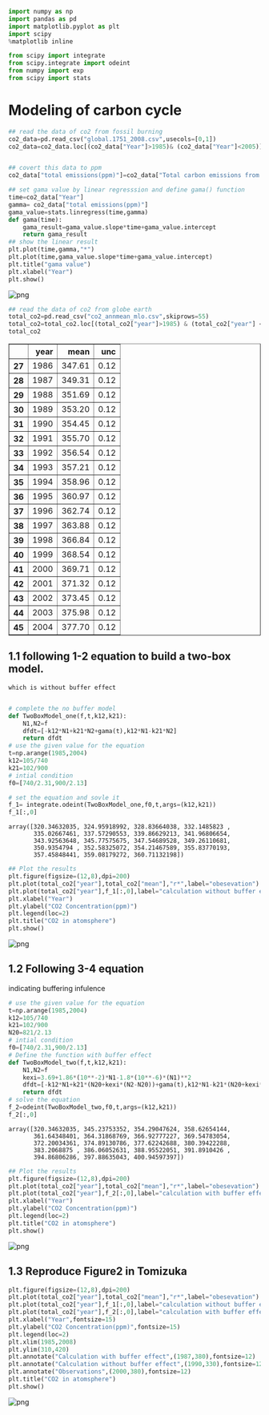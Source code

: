 ```python
import numpy as np
import pandas as pd
import matplotlib.pyplot as plt
import scipy 
%matplotlib inline

from scipy import integrate
from scipy.integrate import odeint
from numpy import exp
from scipy import stats
```

# Modeling of carbon cycle


```python
## read the data of co2 from fossil burning 
co2_data=pd.read_csv("global.1751_2008.csv",usecols=[0,1])
co2_data=co2_data.loc[(co2_data["Year"]>1985)& (co2_data["Year"]<2005)]


## covert this data to ppm 
co2_data["total emissions(ppm)"]=co2_data["Total carbon emissions from fossil-fuels (million metric tons of C)"]/1000/2.13

## set gama value by linear regresssion and define gama() function 
time=co2_data["Year"]
gamma= co2_data["total emissions(ppm)"]
gama_value=stats.linregress(time,gamma)
def gama(time):
    gama_result=gama_value.slope*time+gama_value.intercept
    return gama_result
## show the linear result
plt.plot(time,gamma,"*")
plt.plot(time,gama_value.slope*time+gama_value.intercept)
plt.title("gama value")
plt.xlabel("Year")
plt.show()
```


    
![png](output_2_0.png)
    



```python
## read the data of co2 from globe earth 
total_co2=pd.read_csv("co2_annmean_mlo.csv",skiprows=55)
total_co2=total_co2.loc[(total_co2["year"]>1985) & (total_co2["year"] < 2005)]
total_co2
```




<div>
<style scoped>
    .dataframe tbody tr th:only-of-type {
        vertical-align: middle;
    }

    .dataframe tbody tr th {
        vertical-align: top;
    }

    .dataframe thead th {
        text-align: right;
    }
</style>
<table border="1" class="dataframe">
  <thead>
    <tr style="text-align: right;">
      <th></th>
      <th>year</th>
      <th>mean</th>
      <th>unc</th>
    </tr>
  </thead>
  <tbody>
    <tr>
      <th>27</th>
      <td>1986</td>
      <td>347.61</td>
      <td>0.12</td>
    </tr>
    <tr>
      <th>28</th>
      <td>1987</td>
      <td>349.31</td>
      <td>0.12</td>
    </tr>
    <tr>
      <th>29</th>
      <td>1988</td>
      <td>351.69</td>
      <td>0.12</td>
    </tr>
    <tr>
      <th>30</th>
      <td>1989</td>
      <td>353.20</td>
      <td>0.12</td>
    </tr>
    <tr>
      <th>31</th>
      <td>1990</td>
      <td>354.45</td>
      <td>0.12</td>
    </tr>
    <tr>
      <th>32</th>
      <td>1991</td>
      <td>355.70</td>
      <td>0.12</td>
    </tr>
    <tr>
      <th>33</th>
      <td>1992</td>
      <td>356.54</td>
      <td>0.12</td>
    </tr>
    <tr>
      <th>34</th>
      <td>1993</td>
      <td>357.21</td>
      <td>0.12</td>
    </tr>
    <tr>
      <th>35</th>
      <td>1994</td>
      <td>358.96</td>
      <td>0.12</td>
    </tr>
    <tr>
      <th>36</th>
      <td>1995</td>
      <td>360.97</td>
      <td>0.12</td>
    </tr>
    <tr>
      <th>37</th>
      <td>1996</td>
      <td>362.74</td>
      <td>0.12</td>
    </tr>
    <tr>
      <th>38</th>
      <td>1997</td>
      <td>363.88</td>
      <td>0.12</td>
    </tr>
    <tr>
      <th>39</th>
      <td>1998</td>
      <td>366.84</td>
      <td>0.12</td>
    </tr>
    <tr>
      <th>40</th>
      <td>1999</td>
      <td>368.54</td>
      <td>0.12</td>
    </tr>
    <tr>
      <th>41</th>
      <td>2000</td>
      <td>369.71</td>
      <td>0.12</td>
    </tr>
    <tr>
      <th>42</th>
      <td>2001</td>
      <td>371.32</td>
      <td>0.12</td>
    </tr>
    <tr>
      <th>43</th>
      <td>2002</td>
      <td>373.45</td>
      <td>0.12</td>
    </tr>
    <tr>
      <th>44</th>
      <td>2003</td>
      <td>375.98</td>
      <td>0.12</td>
    </tr>
    <tr>
      <th>45</th>
      <td>2004</td>
      <td>377.70</td>
      <td>0.12</td>
    </tr>
  </tbody>
</table>
</div>



## 1.1 following 1-2 equation to build a two-box model.
    which is without buffer effect


```python

# complete the no buffer model
def TwoBoxModel_one(f,t,k12,k21):
    N1,N2=f
    dfdt=[-k12*N1+k21*N2+gama(t),k12*N1-k21*N2]
    return dfdt
# use the given value for the equation
t=np.arange(1985,2004)
k12=105/740
k21=102/900
# intial condition
f0=[740/2.31,900/2.13]

# set the equation and sovle it
f_1= integrate.odeint(TwoBoxModel_one,f0,t,args=(k12,k21))
f_1[:,0]
```




    array([320.34632035, 324.95918992, 328.83664038, 332.1485823 ,
           335.02667461, 337.57290553, 339.86629213, 341.96806654,
           343.92563648, 345.77575675, 347.54689528, 349.26110681,
           350.9354794 , 352.58325072, 354.21467589, 355.83770193,
           357.45848441, 359.08179272, 360.71132198])




```python
## Plot the results
plt.figure(figsize=(12,8),dpi=200)
plt.plot(total_co2["year"],total_co2["mean"],"r*",label="obesevation")
plt.plot(total_co2["year"],f_1[:,0],label="calculation without buffer effect",linewidth=3)
plt.xlabel("Year")
plt.ylabel("CO2 Concentration(ppm)")
plt.legend(loc=2)
plt.title("CO2 in atomsphere")
plt.show()
```


    
![png](output_6_0.png)
    


## 1.2 Following 3-4 equation 
 indicating buffering infulence
 


```python
# use the given value for the equation
t=np.arange(1985,2004)
k12=105/740
k21=102/900
N20=821/2.13
# intial condition
f0=[740/2.31,900/2.13]
# Define the function with buffer effect
def TwoBoxModel_two(f,t,k12,k21):
    N1,N2=f
    kexi=3.69+1.86*(10**-2)*N1-1.8*(10**-6)*(N1)**2
    dfdt=[-k12*N1+k21*(N20+kexi*(N2-N20))+gama(t),k12*N1-k21*(N20+kexi*(N2-N20))]
    return dfdt
# solve the equation 
f_2=odeint(TwoBoxModel_two,f0,t,args=(k12,k21))
f_2[:,0]

```




    array([320.34632035, 345.23753352, 354.29047624, 358.62654144,
           361.64348401, 364.31868769, 366.92777227, 369.54783054,
           372.20034361, 374.89130786, 377.62242688, 380.39422288,
           383.2068875 , 386.06052631, 388.95522051, 391.8910426 ,
           394.86806286, 397.88635043, 400.94597397])




```python
## Plot the results
plt.figure(figsize=(12,8),dpi=200)
plt.plot(total_co2["year"],total_co2["mean"],"r*",label="obesevation")
plt.plot(total_co2["year"],f_2[:,0],label="calculation with buffer effect",linewidth=3,color="yellow")
plt.xlabel("Year")
plt.ylabel("CO2 Concentration(ppm)")
plt.legend(loc=2)
plt.title("CO2 in atomsphere")
plt.show()
```


    
![png](output_9_0.png)
    


## 1.3 Reproduce Figure2 in Tomizuka


```python
plt.figure(figsize=(12,8),dpi=200)
plt.plot(total_co2["year"],total_co2["mean"],"r*",label="obesevation")
plt.plot(total_co2["year"],f_1[:,0],label="calculation without buffer effect",linewidth=3,color="blue")
plt.plot(total_co2["year"],f_2[:,0],label="calculation with buffer effect",linewidth=3,color="yellow")
plt.xlabel("Year",fontsize=15)
plt.ylabel("CO2 Concentration(ppm)",fontsize=15)
plt.legend(loc=2)
plt.xlim(1985,2008)
plt.ylim(310,420)
plt.annotate("Calculation with buffer effect",(1987,380),fontsize=12)
plt.annotate("Calculation without buffer effect",(1990,330),fontsize=12)
plt.annotate("Observations",(2000,380),fontsize=12)
plt.title("CO2 in atomsphere")
plt.show()
```


    
![png](output_11_0.png)
    

